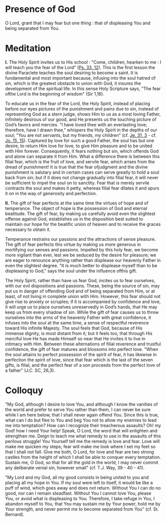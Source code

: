 # Presence of God

O Lord, grant that I may fear but one thing : that of displeasing You and being separated from You.

# Meditation

**I.** The Holy Spirit invites us to His school : "Come, children, hearken to me : I will teach you the fear of the Lord" ([Ps. 33, 12](https://vulgata.online/bible/Ps.33?ed=.Ps.33.12:vs)). This is the first lesson the divine Paraclete teaches the soul desiring to become a saint. It is fundamental and most important because, infusing into the soul hatred of sin, which is the greatest obstacle to union with God, it insures the development of the spiritual life. In this sense Holy Scripture says, "The fear ofthe Lord is the beginning of wisdom" (Sir 1,16).

To educate us in the fear of the Lord, the Holy Spirit, instead of placing before our eyes pictures of the punishment and pains due to sin, instead of representing God as a stern judge, shows Him to us as a most loving Father, infinitely desirous of our good, and He presents us the touching picture of God’s favors and mercies. "I have loved thee with an everlasting love; therefore, have I drawn thee," whispers the Holy Spirit in the depths of our soul; "You are not servants, but my friends, my children" (cf. [Je. 31, 3](https://vulgata.online/bible/Je.31?ed=DR2&vfn=DR2.Je.31.3:vs) - cf. [Jo. 15, 15](https://vulgata.online/bible/Jo.15?ed=DR2&vfn=DR2.Jo.15.15:vs)). Captured by love for such a good Father, the soul has but one desire, to return Him love for love, to give Him pleasure and to be united with Him forever. Consequently, it fears nothing but sin, which offends God and alone can separate it from Him. What a difference there is between this filial fear, which is the fruit of love, and servile fear, which arises from the dread of punishment! It is true that the fear ofjudgment and the divine punishment is salutary and in certain cases can serve greatly to hold a soul back from sin; but if it does not change gradually into filial fear, it will never be sufficient to impel the soul on to sanctity. Fear that is merely servile contracts the soul and makes it petty, whereas filial fear dilates it and spurs it on in the way of generosity and perfection.

**II.** The gift of fear perfects at the same time the virtues of hope and of temperance. The object of hope is the possession of God and eternal beatitude. The gift of fear, by making us carefully avoid even the slightest offense against God, establishes us in the disposition best suited to maintain our hope for the beatific union of heaven and to receive the graces necessary to obtain it.

Temperance restrains our passions and the attractions of sense pleasure. The gift of fear perfects this virtue by making us more generous in mortifying our senses and passions. Impelled by this holy fear, we become more vigilant than ever, lest we be seduced by the desire for pleasure; we are eager to renounce anything rather than displease our heavenly Father in even the slightest degree. "It is much better to displease myself than to be displeasing to God," says the soul under the influence ofthis gift.

The Holy Spirit, rather than have us fear God, incites us to fear ourselves, with our evil dispositions and passions. These, being the source of sin, may put us in danger of offending God and of being separated from Him, or at least, of not living in complete union with Him. However, this fear should not give rise to anxiety or scruples; if it is accompanied by confidence and love, it will urge us to place ourselves unreservedly in God’s hands, that He may keep us from every shadow of sin. While the gift of fear causes us to throw ourselves into the arms of the heavenly Father with great confidence, it infuses into the soul at the same time, a sense of respectful reverence toward His infinite Majesty. The soul feels that God, because of His immense dignity, is most distant from it; but it feels too, that through His merciful love He has made Himself so near that He invites it to live in intimacy with Him. Between these alternations of filial reverence and trustful confidence, the gift of fear matures and blossoms into perfect love. "When the soul attains to perfect possession of the spirit of fear, it has likewise in perfection the spirit of love, since that fear which is the last of the seven gifts, is filial, and the perfect fear of a son proceeds from the perfect love of a father" (J.C. SC, 26,3).

# Colloquy

"My God, although I desire to love You, and although I know the vanities of the world and prefer to serve You rather than them, I can never be sure while I am here below, that I shall never again offend You. Since this is true, what can I do but flee to You and beg You not to allow my enemies to lead me into temptation? How can I recognize their treacherous assaults? Oh! my God! how I need Your help! Speak, O Lord, the word that will enlighten and strengthen me. Deign to teach me what remedy to use in the assaults of this perilous struggle! You Yourself tell me the remedy is love and fear. Love will make me quicken my steps; fear will make me look where I set my feet so that I shall not fall. Give me both, O Lord, for love and fear are two strong castles from the height of which I shall be able to conquer every temptation. Sustain me, O God, so that for all the gold in the world, I may never commit any deliberate venial sin, however small" (cf. T.J. Way, 39 - 40 - 41).

"My Lord and my God, all my good consists in being united to you and placing all my hope in You. If my soul were left to itself, it would be like a puff of wind, which goes away and does not return. Without You I can do no good, nor can I remain steadfast. Without You I cannot love You, please You, or avoid what is displeasing to You. Therefore, I take refuge in You, I abandon myself to You, that You may sustain me by Your power, hold me by Your strength, and never permit me to become separated from You" (cf. St. Bernard).
